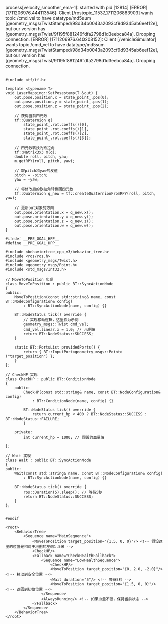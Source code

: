 process[velocity_smoother_ema-1]: started with pid [12814]
[ERROR] [1711206976.444113546]: Client [/rostopic_11537_1711206883903] wants topic /cmd_vel to have datatype/md5sum [geometry_msgs/TwistStamped/98d34b0043a2093cf9d9345ab6eef12e], but our version has [geometry_msgs/Twist/9f195f881246fdfa2798d1d3eebca84a]. Dropping connection.
[ERROR] [1711206976.640208152]: Client [/vehicleSimulator] wants topic /cmd_vel to have datatype/md5sum [geometry_msgs/TwistStamped/98d34b0043a2093cf9d9345ab6eef12e], but our version has [geometry_msgs/Twist/9f195f881246fdfa2798d1d3eebca84a]. Dropping connection.

```

#include <tf/tf.h>

template <typename T>
void LaserMapping::SetPosestamp(T &out) {
    out.pose.position.x = state_point_.pos(0);
    out.pose.position.y = state_point_.pos(1);
    out.pose.position.z = state_point_.pos(2);

    // 获得当前四元数
    tf::Quaternion q(
        state_point_.rot.coeffs()[0],
        state_point_.rot.coeffs()[1],
        state_point_.rot.coeffs()[2],
        state_point_.rot.coeffs()[3]);

    // 四元数转换为欧拉角
    tf::Matrix3x3 m(q);
    double roll, pitch, yaw;
    m.getRPY(roll, pitch, yaw);

    // 取pitch和yaw的反值
    pitch = -pitch;
    yaw = -yaw;

    // 将修改后的欧拉角转换回四元数
    tf::Quaternion q_new = tf::createQuaternionFromRPY(roll, pitch, yaw);

    // 更新out对象的方向
    out.pose.orientation.x = q_new.x();
    out.pose.orientation.y = q_new.y();
    out.pose.orientation.z = q_new.z();
    out.pose.orientation.w = q_new.w();
}

```

```
#ifndef __PRE_GOAL_HPP__
#define __PRE_GOAL_HPP__

#include <behaviortree_cpp_v3/behavior_tree.h>
#include <ros/ros.h>
#include <geometry_msgs/Twist.h>
#include <geometry_msgs/Point.h>
#include <std_msgs/Int32.h>

// MoveToPosition 实现
class MoveToPosition : public BT::SyncActionNode
{
public:
    MoveToPosition(const std::string& name, const BT::NodeConfiguration& config)
        : BT::SyncActionNode(name, config) {}

    BT::NodeStatus tick() override {
        // 实现移动逻辑，这里作为示例
        geometry_msgs::Twist cmd_vel;
        cmd_vel.linear.x = 1.0; // 示例值
        return BT::NodeStatus::SUCCESS;
    }

    static BT::PortsList providedPorts() {
        return { BT::InputPort<geometry_msgs::Point>("target_position") };
    }
};

// CheckHP 实现
class CheckHP : public BT::ConditionNode
{
    public:
        CheckHP(const std::string& name, const BT::NodeConfiguration& config)
            : BT::ConditionNode(name, config) {}

        BT::NodeStatus tick() override {
            return current_hp < 400 ? BT::NodeStatus::SUCCESS : BT::NodeStatus::FAILURE;
        }

    private:
        int current_hp = 1000; // 假设的血量值

};

// Wait 实现
class Wait : public BT::SyncActionNode
{
public:
    Wait(const std::string& name, const BT::NodeConfiguration& config)
        : BT::SyncActionNode(name, config) {}

    BT::NodeStatus tick() override {
        ros::Duration(5).sleep(); // 等待5秒
        return BT::NodeStatus::SUCCESS;
    }
};


#endif 

```




```
<root>
    <BehaviorTree>
        <Sequence name="MainSequence">
            <MoveToPosition target_position="{1.5, 0, 0}"/> <!-- 假设这里的位置是相对于地图的左侧1.5米 -->
            <CheckHP/>
            <Fallback name="CheckHealthFallback">
                <Sequence name="LowHealthSequence">
                    <CheckHP/>
                    <MoveToPosition target_position="{0, 2.0, -2.0}"/> <!-- 移动到安全位置 -->
                    <Wait duration="5"/> <!-- 等待5秒 -->
                    <MoveToPosition target_position="{1.5, 0, 0}"/> <!-- 返回到初始位置 -->
                </Sequence>
                <AlwaysRunning/> <!-- 如果血量不低，保持当前状态 -->
            </Fallback>
        </Sequence>
    </BehaviorTree>
</root>



```
